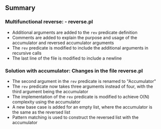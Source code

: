 ## Summary

### Multifunctional reverse: - reverse.pl
- Additional arguments are added to the `rev` predicate definition
- Comments are added to explain the purpose and usage of the accumulator and reversed accumulator arguments
- The `rev` predicate is modified to include the additional arguments in recursive calls
- The last line of the file is modified to include a newline

### Solution with accumulator: Changes in the file reverse.pl
- The second argument in the `rev` predicate is renamed to "Accumulator"
- The `rev` predicate now takes three arguments instead of four, with the third argument being the accumulator
- The implementation of the `rev` predicate is modified to achieve O(N) complexity using the accumulator
- A new base case is added for an empty list, where the accumulator is the same as the reversed list
- Pattern matching is used to construct the reversed list with the accumulator
